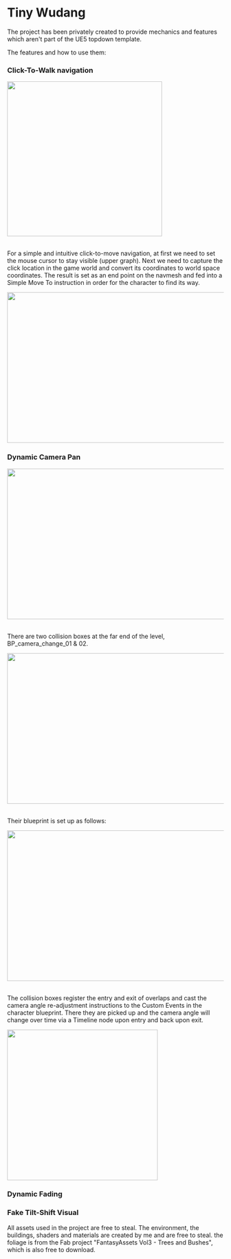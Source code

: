# Tiny Wudang

The project has been privately created to provide mechanics and features which aren't part of the UE5 topdown template.

The features and how to use them:

### Click-To-Walk navigation

<img src="https://github.com/user-attachments/assets/59356722-e9d2-49cc-b5d1-e5e7ca0f6bad" width="360" height="360">
<br/><br/>

For a simple and intuitive click-to-move navigation, at first we need to set the mouse cursor to stay visible (upper graph).
Next we need to capture the click location in the game world and convert its coordinates to world space coordinates. 
The result is set as an end point on the navmesh and fed into a Simple Move To instruction in order for the character to find its way.

<img src="https://github.com/user-attachments/assets/4b5c239d-6ade-4a77-90af-3bdc1a44d17d" width="640" height="350">


### Dynamic Camera Pan

<img src="https://github.com/user-attachments/assets/0dcb78be-a192-4f00-81a1-7a6f8bda4312" width="640" height="350">
<br/><br/>

There are two collision boxes at the far end of the level, BP_camera_change_01 & 02.

<img src="https://github.com/user-attachments/assets/94037aff-accc-423d-8354-127baf7c5f43" width="640" height="350">
<br/><br/>

Their blueprint is set up as follows:

<img src="https://github.com/user-attachments/assets/b4abfcfb-792b-45f9-9e89-56470465291e" width=640 height="350">
<br/><br/>

The collision boxes register the entry and exit of overlaps and cast the camera angle re-adjustment instructions to the Custom Events in the character blueprint.
There they are picked up and the camera angle will change over time via a Timeline node upon entry and back upon exit.

<img src="https://github.com/user-attachments/assets/0ed401e9-90b0-44f0-97aa-4a8bbc8fe09a" width="350" height="350">


### Dynamic Fading




### Fake Tilt-Shift Visual


All assets used in the project are free to steal. The environment, the buildings, shaders and materials are created by me and are free to steal. 
the foliage is from the Fab project "FantasyAssets Vol3 - Trees and Bushes", which is also free to download.



